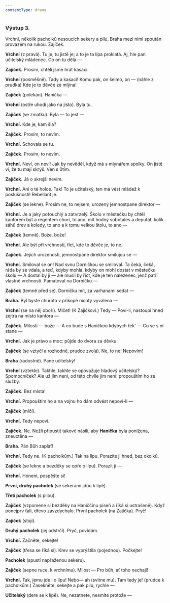 ```yaml
---
contentType: drama
---
```


<section>

### Výstup 3.

Vrchní, několik pacholků nesoucích sekery a pilu, Braha mezi nimi spoután provazem na rukou. Zajíček.

**Vrchní** (z pravá). Tu je, tu jistě je; a to je ta lípa proklatá. Aj, hle pan učitelský mládenec. Co on tu dělá —

**Zajíček.** Prosím, chtěli jsme hrát kasací. 

**Vrchní** (posměšně). Tady a kasací! Komu pak, on šelmo, on — (náhle z prudka) Kde je to děvče ze mlýna! 

**Zajíček** (polekán). Hanička — 

**Vrchní** (ostře uhodí jako na jisto). Byla tu. 

**Zajíček** (ve zmatku). Byla — to jest — 

**Vrchní.** Kde je, kam šla? 

**Zajíček.** Prosím, to nevím. 

**Vrchní.** Schovala se tu. 

**Zajíček.** Prosím, to nevím.

**Vrchní.** Neví, on neví! Jak by nevěděl, když má s mlynářem spolky. On jistě ví, že tu mají skrýš. Ven s 0tím.

**Zajíček.** Já o skrejši nevím.

**Vrchní.** Ani o té holce. Tak! To je učitelský, ten má vést mládež k poslušnosti! Rebellant je.

**Zajíček** (se lekne). Prosím ne, to nejsem, urozený jemnostpane direktor —

**Vrchní.** Je a jaký poťouchlý a zatvrzelý. Školu v městečku by chtěl kantorem být a regentem chori, to ano, mít hodný sobotales a deputát, kolik sáhů drev a koledy, to ano a k tomu velkou štolu, to ano —

**Zajíček** (temně). Bože, bože!

**Vrchní.** Ale být při vrchnosti, říct, kde to děvče je, to ne.

**Zajíček.** Jejich urozenosti, jemnostpane direktor smilujou se —

**Vrchní.** Smiloval se on! Nad svou Dorničkou se smiloval. Ta čeká, čeká, ráda by se vdala, a teď, kdyby mohla, kdyby on mohl dostat v městečku školu — A dostal by ji — ale musil by říct, kde je ten nalezenec, jenž patří vlastně vrchnosti. Pamatoval na Dorničku —

**Zajíček** (temně před se). Dorničku mít, za varhanami sedat —

**Braha.** Byl byste churota v příkopě nicoty vyválená —

**Vrchní** (se na něj oboří). Mlčet! (K Zajíčkovi.) Tedy — Poví-li, nastoupí hned zejtra na místo kantora —

**Zajíček.** Milosti — bože — A co bude s Haničkou kdybych řek' — Co se s ní stane —

**Vrchní.** Jak je právo a moc: půjde do dvora za děvku.

**Zajíček** (se vztyčí a rozhodně, prudce zvolá). Ne, to ne! Nepovím!

**Braha** (radostně). Pane učitelský!

**Vrchní** (vztekle). Takhle, takhle se opovažuje hladový učitelský? Spomocníček? Ale už jím není, od této chvíle jím není: propouštím ho ze služby.

**Zajíček.** Bez místa!

**Vrchní.** Propouštím ho a na vojnu ho dám odvést nepoví-li —

**Zajíček** (mlčí). 

**Vrchní.** Tedy nepoví.

**Zajíček.** Ne. Nežli připustit takové násilí, aby **Hanička** byla ponížena, zneuctěna — 

**Braha**. Pán Bůh zaplať!

**Vrchní.** Tedy ne. (K pacholkům.) Tak na lípu. Porazíte ji hned, bez okolků.

**Zajíček** (se lekne a bezděky se opře o lípu). Porazit ji —

**Vrchní.** Honem, pospěšte si!

**První, druhý pachotek** (se sekerami jdou k lípě). 

**Třetí pacholek** (s pilou).

**Zajíček** (vzpomene si bezděky na Haniččinu píseň a říká si ustrašeně). Když ponejprv ťali, dřevo zavzdychalo. První pacholek (na Zajíčka). Pryč! 

**Zajíček** (stojí).

**Druhý pacholek** (jej odstrčí). Pryč, povídám. 

**Vrchní.** Začněte, sekejte!

**Zajíček** (třesa se říká si). Krev se vyprýštila (pojednou). Počkejte!

**Pacholek** (spustí napřaženou sekeru).

**Zajíček** (sepne ruce, k vrchnímu). Milost — Pro bůh, ať toho nechají!

**Vrchní.** Tak, jemu jde i o lípu! Nebo— ah (svitne mu). Tam tedy je! (prudce k pacholkům.) Zasekněte, sekejte a pak pilu, rychle —

**Učitelský** (dere se k lípě). Ne, nezatnete, nesmíte protože —

</section>
